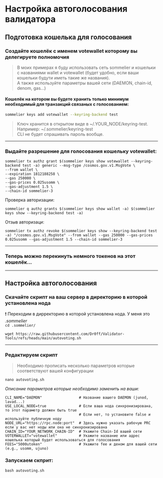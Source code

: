 # Настройка автоголосования валидатора

## Подготовка кошелька для голосования
<h3> Создайте кошелёк с именем  votewallet  которому вы делегируете полномочия</h3>

>В моих примерах я буду использовать сеть sommelier
>и кошельки с названиями wallet и votewallet (будет удобно, если ваши кошельки будути иметь такие же названия).</br>
>А также используйте параметры вашей сети (DAEMON, chain-id, denom, gas...)


<h4>Кошелёк на котором вы будете хранить только минимум необходимый для транзакций связаных с голосованием:</h4>

```bash
sommelier keys add votewallet --keyring-backend test
```

>Ключ хранится в открытом виде в ~/.YOUR_NODE/keyring-test. Например: ~/.sommelier/keyring-test </br>
>CLI не будет спрашивать пароль вообще.

---

<h3> Выдайте разрешение для голосования кошельку votewallet:</h3>

```
sommelier tx authz grant $(sommelier keys show votewallet --keyring-backend test -a) generic --msg-type /cosmos.gov.v1.MsgVote \
--from wallet \
--expiration 1812188258 \
--gas 250000 \
--gas-prices 0.025usomm \
--gas-adjustment 1.5 \
--chain-id sommelier-3
```
Проверка авторизации:

```
sommelier q authz grants $(sommelier keys show wallet -a) $(sommelier keys show --keyring-backend test -a)
```
Отзыв авторизаци:

```
sommelier tx authz revoke $(sommelier keys show --keyring-backend test -a) "/cosmos.gov.v1.MsgVote" --from wallet --gas 250000 --gas-prices 0.025usomm --gas-adjustment 1.5 --chain-id sommelier-3
```

---

<h3> Теперь можно перекинуть немного токенов на этот кошелёк...</h3>

---

## Настройка автоголосования
<h3>Скачайте скрипт на ваш сервер в директорию в которой установлена нода</h3>

 ❗️ Переходим в дирректорию в которой установлена нода. У меня это *.sommelier* </br>
     `cd .sommelier/`

```
wget https://raw.githubusercontent.com/Dr0ff/Validator-Tools/refs/heads/main/autovoting.sh
```
---

<h3>Редактируем скрипт</h3>

>Необходимо прописать несколько параметров которые соответствуют вашей конфигурации

```
nano autovoting.sh
```

 *Описание параметров которые необходимо заменить на ваши:*
```
CLI_NAME="DAEMON"                 # Название вашего DAEMON (junod, lavad...)
USE_LOCAL_NODE=true               # Если ваша нода синхронизирована, то этот параметр должен быть true
                                  # Если нет, то установите false и используйте публичную ноду
NODE_URL="https://rpc.node:port"  # Здесь нужно указать рабочую PRC если у вас нет ноды или она не синхронизирована
CHAIN_ID="YOUR_NETWORK_CHAIN-ID"  # Укажите Chain-Id вашей сети
VOTERWALLET="votewallet"          # Укажите название или адрес кошелька который будет использоваться для голосования
FEES="5000utoken"                 # Укажите fee и деном для вашей сети (e.g., usomm, ujuno)
```
<h3>Запускаем скприт:</h3>

```
bash autovoting.sh
```

